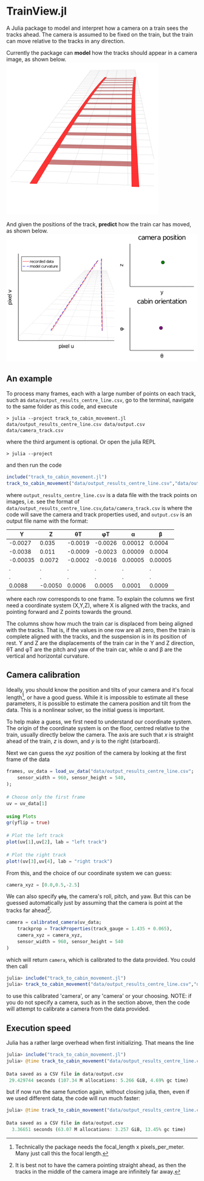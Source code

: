 # TrainView.jl

A Julia package to model and interpret how a camera on a train sees the tracks ahead. The camera is assumed to be fixed on the train, but the train can move relative to the tracks in any direction.

Currently the package can **model** how the tracks should appear in a camera image, as shown below.
![A short video of the view of some tracks from a moving train](images/simulate-trainview.gif)

And given the positions of the track, **predict** how the train car has moved, as shown below.
![A short video of how data from tracks can be used to predict train car movement](images/track-distortions-track-center-line.gif)

## An example

To process many frames, each with a large number of points on each track, such as `data/output_results_centre_line.csv`, go to the terminal, navigate to the same folder as this code, and execute
```
> julia --project track_to_cabin_movement.jl data/output_results_centre_line.csv data/output.csv data/camera_track.csv
```
where the third argument is optional. Or open the julia REPL
```
> julia --project
```
 and then run the code
```julia
include("track_to_cabin_movement.jl")
track_to_cabin_movement("data/output_results_centre_line.csv","data/output.csv"; setup_output_file = "data/camera_track.csv")
```
where `output_results_centre_line.csv` is a data file with the track points on images, i.e. see the format of `data/output_results_centre_line.csv`,`data/camera_track.csv` is where the code will save the camera and track properties used, and `output.csv` is an output file name with the format:

|Y	|Z	|θT |φT |α  |	β  |
|---|---|---|---|---|---|
|-0.0027	|0.035	|-0.0019	|-0.0026	|0.00012	|0.0004|
|-0.0038	|0.011	|-0.0009	|-0.0023	|0.00009	|0.0004|
|-0.00035	|0.0072	|-0.0002	|-0.0016	|0.00005	|0.00005|
| .	| .	| .	| .	| .	|.|
| .	| .	| .	| .	| .	|.|
|0.0088	|-0.0050	|0.0006	|0.0005|	0.0001	| 0.0009|

where each row corresponds to one frame. To explain the columns we first need a coordinate system (X,Y,Z), where X is aligned with the tracks, and pointing forward and Z points towards the ground.

The columns show how much the train car is displaced from being aligned with the tracks. That is, if the values in one row are all zero, then the train is complete aligned with the tracks, and the suspension is in its position of rest. Y and Z are the displacements of the train car in the Y and Z direction, θT and φT are the pitch and yaw of the train car, while α and	β are the vertical and horizontal curvature.

## Camera calibration

Ideally, you should know the position and tilts of your camera and it's focal length[^1], or have a good guess. While it is impossible to estimate all these parameters, it is possible to estimate the camera position and tilt from the data. This is a nonlinear solver, so the initial guess is important.

To help make a guess, we first need to understand our coordinate system. The origin of the coordinate system is on the floor, centred relative to the train, usually directly below the camera. The axis are such that $x$ is straight ahead of the train, $z$ is down, and $y$ is to the right (starboard).

Next we can guess the $xyz$ position of the camera by looking at the first frame of the data
```julia
frames, uv_data = load_uv_data("data/output_results_centre_line.csv";
    sensor_width = 960, sensor_height = 540,
);

# Choose only the first frame
uv = uv_data[1]

using Plots
gr(yflip = true)

# Plot the left track
plot(uv[1],uv[2], lab = "left track")

# Plot the right track
plot!(uv[3],uv[4], lab = "right track")
```

From this, and the choice of our coordinate system we can guess:
```julia
camera_xyz = [0.0,0.5,-2.5]
```
We can also specify `ψθφ`, the camera's roll, pitch, and yaw. But this can be guessed automatically just by assuming that the camera is point at the tracks far ahead[^2].

[^2]: It is best not to have the camera pointing straight ahead, as then the tracks in the middle of the camera image are infinitely far away.

```julia
camera = calibrated_camera(uv_data;
    trackprop = TrackProperties(track_gauge = 1.435 + 0.065),
    camera_xyz = camera_xyz,
    sensor_width = 960, sensor_height = 540
)
```
which will return `camera`, which is calibrated to the data provided. You could then call
```julia
julia> include("track_to_cabin_movement.jl")
julia> track_to_cabin_movement("data/output_results_centre_line.csv","data/output.csv"; camera = camera, sensor_width = 960, sensor_height = 540)
```
to use this calibrated 'camera', or any 'camera' or your choosing. NOTE: if you do not specify a camera, such as in the section above, then the code will attempt to calibrate a camera from the data provided.

[^1]: Technically the package needs the focal_length x pixels_per_meter. Many just call this the focal length.

## Execution speed

Julia has a rather large overhead when first initializing. That means the line
```julia
julia> include("track_to_cabin_movement.jl")
julia> @time track_to_cabin_movement("data/output_results_centre_line.csv","data/output.csv")

Data saved as a CSV file in data/output.csv
 29.429744 seconds (107.34 M allocations: 5.266 GiB, 4.69% gc time)
```
but if now run the same function again, without closing julia, then, even if we used different data, the code will run much faster:
```julia
julia> @time track_to_cabin_movement("data/output_results_centre_line.csv","data/output.csv")

Data saved as a CSV file in data/output.csv
  3.36651 seconds (63.07 M allocations: 3.257 GiB, 13.45% gc time)
```
